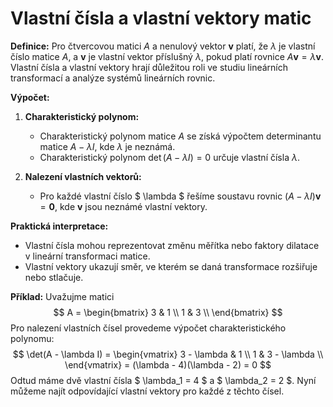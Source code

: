# Vlastní čísla a vlastní vektory matic

**Definice:**
Pro čtvercovou matici $A$ a nenulový vektor $\mathbf{v}$ platí, že $\lambda$ je vlastní číslo matice $A$, a $\mathbf{v}$ je vlastní vektor příslušný $\lambda$, pokud platí rovnice $A\mathbf{v} = \lambda\mathbf{v}$. Vlastní čísla a vlastní vektory hrají důležitou roli ve studiu lineárních transformací a analýze systémů lineárních rovnic.

**Výpočet:**
1. **Charakteristický polynom:**
   - Charakteristický polynom matice $A$ se získá výpočtem determinantu matice $A - \lambda I$, kde $\lambda$ je neznámá.
   - Charakteristický polynom $\det(A - \lambda I) = 0$ určuje vlastní čísla $\lambda$.

2. **Nalezení vlastních vektorů:**
   - Pro každé vlastní číslo $ \lambda $ řešíme soustavu rovnic $(A - \lambda I)\mathbf{v} = \mathbf{0}$, kde $\mathbf{v}$ jsou neznámé vlastní vektory.

**Praktická interpretace:**
- Vlastní čísla mohou reprezentovat změnu měřítka nebo faktory dilatace v lineární transformaci matice.
- Vlastní vektory ukazují směr, ve kterém se daná transformace rozšiřuje nebo stlačuje.

**Příklad:**
Uvažujme matici
$$
A = \begin{bmatrix}
3 & 1 \\
1 & 3 \\
\end{bmatrix}
$$
Pro nalezení vlastních čísel provedeme výpočet charakteristického polynomu:
$$
\det(A - \lambda I) = \begin{vmatrix}
3 - \lambda & 1 \\
1 & 3 - \lambda \\
\end{vmatrix} = (\lambda - 4)(\lambda - 2) = 0
$$
Odtud máme dvě vlastní čísla $ \lambda_1 = 4 $ a $ \lambda_2 = 2 $. Nyní můžeme najít odpovídající vlastní vektory pro každé z těchto čísel.
